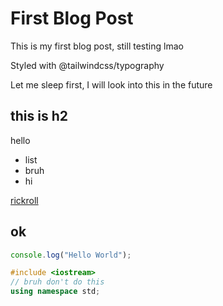 # First Blog Post

This is my first blog post, still testing lmao

Styled with @tailwindcss/typography

Let me sleep first, I will look into this in the future

## this is h2

hello

- list
- bruh
- hi

[rickroll](https://www.youtube.com/watch?v=dQw4w9WgXcQ)

## ok

```js
console.log("Hello World");
```

```c++
#include <iostream>
// bruh don't do this
using namespace std;
```
